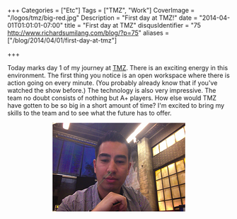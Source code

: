 +++
Categories = ["Etc"]
Tags = ["TMZ", "Work"]
CoverImage = "/logos/tmz/big-red.jpg"
Description = "First day at TMZ!"
date = "2014-04-01T01:01:01-07:00"
title = "First day at TMZ"
disqusIdentifier = "75 http://www.richardsumilang.com/blog/?p=75"
aliases = ["/blog/2014/04/01/first-day-at-tmz"]

+++

Today marks day 1 of my journey at [TMZ][1]. There is an exciting energy in
this environment. The first thing you notice is an open workspace where there is
action going on every minute. (You probably already know that if you've watched
the show before.) The technology is also very impressive. The team no doubt
consists of nothing but A+ players. How else would TMZ have gotten to be so big
in a short amount of time? I'm excited to bring my skills to the team and to see
what the future has to offer.

<p align="center">
  <img src="/images/me/tmz.jpg" alt="In the news room" />
</p>

[1]: http://www.tmz.com/ "Thirty Mile Zone"
